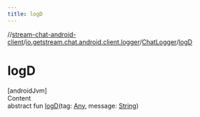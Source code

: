 ```yaml
---
title: logD
---
```

//[stream-chat-android-client](../../../index.md)/[io.getstream.chat.android.client.logger](../index.md)/[ChatLogger](index.md)/[logD](logD.md)



# logD  
[androidJvm]  
Content  
abstract fun [logD](logD.md)(tag: [Any](https://kotlinlang.org/api/latest/jvm/stdlib/kotlin/-any/index.html), message: [String](https://kotlinlang.org/api/latest/jvm/stdlib/kotlin/-string/index.html))  



